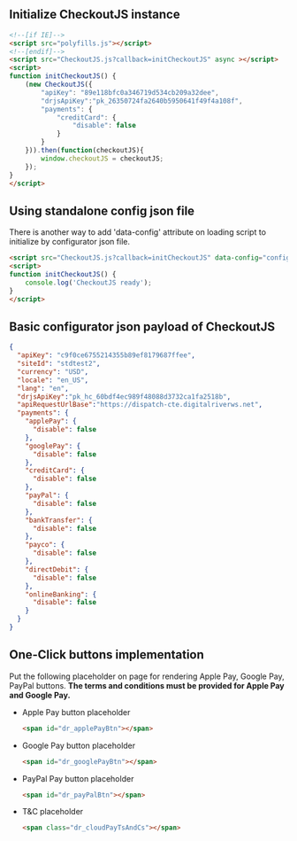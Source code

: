## Initialize CheckoutJS instance

```html
<!--[if IE]-->
<script src="polyfills.js"></script>
<!--[endif]-->		
<script src="CheckoutJS.js?callback=initCheckoutJS" async ></script>
<script>
function initCheckoutJS() {
    (new CheckoutJS({
        "apiKey": "89e118bfc0a346719d534cb209a32dee",
        "drjsApiKey":"pk_26350724fa2640b5950641f49f4a108f",
        "payments": {
            "creditCard": {
                "disable": false
            }
        }
    })).then(function(checkoutJS){
        window.checkoutJS = checkoutJS;
    });
}
</script>
```


## Using standalone config json file
There is another way to add 'data-config' attribute on loading script to initialize by configurator json file.  
```html
<script src="CheckoutJS.js?callback=initCheckoutJS" data-config="config.json" data-instance="true" async ></script>
<script>
function initCheckoutJS() {
    console.log('CheckoutJS ready');
}
</script>
```

## Basic configurator json payload of CheckoutJS

```json
{
  "apiKey": "c9f0ce6755214355b89ef8179687ffee",
  "siteId": "stdtest2",
  "currency": "USD",
  "locale": "en_US",
  "lang": "en",
  "drjsApiKey":"pk_hc_60bdf4ec989f48088d3732ca1fa2518b",
  "apiRequestUrlBase":"https://dispatch-cte.digitalriverws.net",
  "payments": {
    "applePay": {
      "disable": false
    },
    "googlePay": {
      "disable": false
    },
    "creditCard": {
      "disable": false
    },
    "payPal": {
      "disable": false
    },
    "bankTransfer": {
      "disable": false
    },
    "payco": {
      "disable": false
    },
    "directDebit": {
      "disable": false
    },
    "onlineBanking": {
      "disable": false
    }
  }
}
```

## One-Click buttons implementation 

Put the following placeholder on page for rendering Apple Pay, Google Pay, PayPal buttons. 
**The terms and conditions must be provided for Apple Pay and Google Pay.**

- Apple Pay button placeholder
    ```html
    <span id="dr_applePayBtn"></span>
    ```
 
- Google Pay button placeholder
    ```html
    <span id="dr_googlePayBtn"></span>
    ```
  
- PayPal Pay button placeholder
    ```html
    <span id="dr_payPalBtn"></span>
    ```
  
- T&C placeholder
    ```html
    <span class="dr_cloudPayTsAndCs"></span>
    ```



